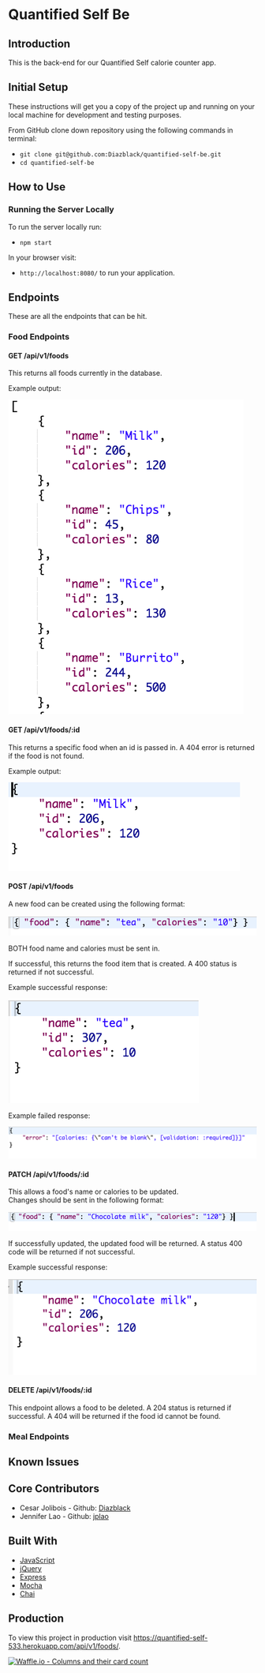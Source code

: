 # Quantified Self Be

## Introduction
This is the back-end for our Quantified Self calorie counter app.

## Initial Setup

These instructions will get you a copy of the project up and running on your local machine for development and testing purposes.

From GitHub clone down repository using the following commands in terminal:
* `git clone git@github.com:Diazblack/quantified-self-be.git`
* `cd quantified-self-be`

## How to Use

### Running the Server Locally

To run the server locally run:
* `npm start`

In your browser visit:
* `http://localhost:8080/` to run your application.


## Endpoints
These are all the endpoints that can be hit.

### Food Endpoints
#### GET /api/v1/foods
This returns all foods currently in the database.  

Example output:

![All foods output](screenshots/getFoods.png)

#### GET /api/v1/foods/:id
This returns a specific food when an id is passed in.  A 404 error is returned if the food is not found.

Example output:

![Single food output](screenshots/getSingleFood.png)

#### POST /api/v1/foods
A new food can be created using the following format:

![Sent food](screenshots/postFood.png)

BOTH food name and calories must be sent in.

If successful, this returns the food item that is created. A 400 status is returned if not successful.  

Example successful response:

![Posted food](screenshots/postFoodResponse.png)

Example failed response:

![Failed food post](screenshots/failedPostFood.png)

#### PATCH /api/v1/foods/:id
This allows a food's name or calories to be updated.  
Changes should be sent in the following format:

![Patch food](screenshots/patchFood.png)

If successfully updated, the updated food will be returned.  A status 400 code will be returned if not successful.

Example successful response:

![Patch food response](screenshots/patchFoodResponse.png)

#### DELETE /api/v1/foods/:id
This endpoint allows a food to be deleted.  A 204 status is returned if successful.  A 404 will be returned if the food id cannot be found.

### Meal Endpoints


## Known Issues


## Core Contributors
* Cesar Jolibois - Github: [Diazblack](https://github.com/Diazblack)
* Jennifer Lao - Github: [jplao](https://www.github.com/jplao)

## Built With

* [JavaScript](https://www.javascript.com/)
* [jQuery](https://jquery.com/)
* [Express](https://expressjs.com/)
* [Mocha](https://mochajs.org/)
* [Chai](https://chaijs.com/)

## Production

To view this project in production visit <https://quantified-self-533.herokuapp.com/api/v1/foods/>.

[![Waffle.io - Columns and their card count](https://badge.waffle.io/Diazblack/quantified-self-be.svg?columns=all)](https://waffle.io/Diazblack/quantified-self-be)
